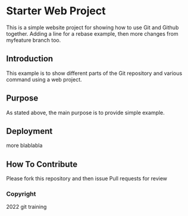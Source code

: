 # Starter Web Project
This is a simple website project for showing how to use Git and Github together. Adding a line for a rebase example, then more changes from myfeature branch too.
## Introduction
This example is to show different parts of the Git repository and various command using a web project.
## Purpose
As stated above, the main purpose is to provide simple example.
## Deployment
more blablabla
## How To Contribute
Please fork this repository and then issue Pull requests for review
### Copyright
2022 git training
